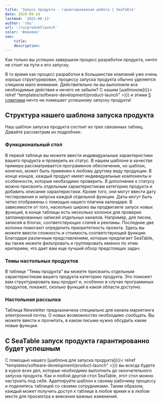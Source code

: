```yaml
---
title: 'Запуск продукта - гарантированная работа | SeaTable'
date: 2020-09-24
lastmod: '2022-06-13'
author: 'rbu'
url: '/ru/produktlaunch'
color: '#eeeeee'
seo:
    title:
    description:
---
```


Как только вы успешно завершили процесс разработки продукта, ничто не стоит на пути к его запуску.

В то время как процесс разработки в большинстве компаний уже очень хорошо структурирован, процессу запуска продукта обычно уделяется слишком мало внимания. Действительно ли вы выполнили все необходимые действия и ничего не забыли? С нашим [шаблоном]({{< relref "templates/software-development/product-launch" >}}) и этими [5 советами](https://www.pressesprecher.com/nachrichten/fuenf-tipps-fuer-einen-gelungenen-produkt-launch-9837) ничто не помешает успешному запуску продукта!

## Структура нашего шаблона запуска продукта

Наш шаблон запуска продукта состоит из трех связанных таблиц. Давайте рассмотрим их подробнее:

### Функциональный стол

В первой таблице вы можете ввести индивидуальные характеристики вашего продукта и проверить их статус. В нашем шаблоне в качестве примера рассматривается программное обеспечение, но шаблон, конечно, может быть применен к любому другому виду продукции. В конце концов, каждый продукт имеет индивидуальные компоненты и особенности, которые необходимо проверить. В дополнение к статусу можно присвоить отдельным характеристикам категорию продукта и добавить описание характеристики. Кроме того, они могут ввести дату тестирования и запуска каждой отдельной функции. Даты могут быть четко отображены с помощью нашего плагина календаря. В зависимости от того, насколько широко вы продвигаете запуск новых функций, в конце таблицы есть несколько колонок для проверки запланированных записей отдельных каналов. Например, для писем, записей в блогах, соответствующих статей и рекламы. Последние две колонки помогают определить приоритетность проекта. Здесь вы можете ввести сложность и стоимость соответствующей функции. Благодаря различным представлениям, которые предлагает SeaTable, вы также можете фильтровать и группировать именно по этим критериям, что дает вам еще лучший обзор предстоящих задач.

### Темы настольных продуктов

В таблице "Темы продукта" вы можете присвоить отдельным характеристикам вашего продукта категорию продукта. Это поможет вам структурировать ваш продукт и, особенно в случае программных продуктов, покажет, сколько функций в какой области доступно.

### Настольная рассылка

Таблица Newsletter предназначена специально для канала маркетинга электронной почты. О новых возможностях необходимо сообщать. Вы можете ввести и прочитать, в каком письме нужно обсудить какие новые функции.

## С SeaTable запуск продукта гарантированно будет успешным

С помощью нашего [шаблона для запуска продукта]({{< relref "templates/software-development/product-launch" >}}) вы всегда будете в курсе всех дел, которые необходимо выполнить до окончательного запуска продукта. Как и любой другой стол SeaTable, этот стол можно настроить под себя. Адаптируйте шаблон к своему рабочему процессу и поделитесь таблицей со своими сотрудниками. Таким образом, каждый может получить доступ к таблице в любое время и в любом месте для просмотра и внесения важных изменений.
